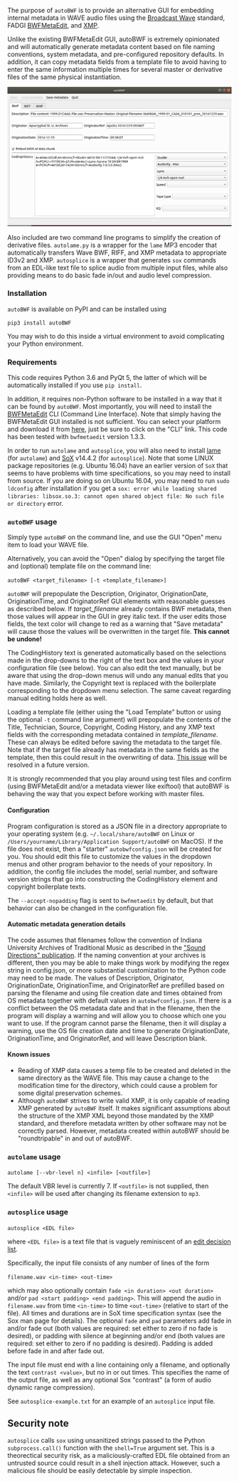 The purpose of `autoBWF` is to provide an alternative GUI for embedding internal metadata in WAVE audio files using the [Broadcast Wave](https://en.wikipedia.org/wiki/Broadcast_Wave_Format) standard, FADGI [BWFMetaEdit](https://mediaarea.net/BWFMetaEdit), and [XMP](https://en.wikipedia.org/wiki/Extensible_Metadata_Platform). 

Unlike the existing BWFMetaEdit GUI, autoBWF is extremely opinionated and will automatically generate metadata content based on file naming conventions, system metadata, and pre-configured repository defaults. In addition, it can copy metadata fields from a template file to avoid having to enter the same information multiple times for several master or derivative files of the same physical instantiation.


![screenshot of GUI](https://github.com/Ukrainian-History/autoBWF/blob/master/screenshot.png)

Also included are two command line programs to simplify the creation of derivative files. `autolame.py` is a wrapper for the `lame` MP3 encoder that automatically transfers Wave BWF, RIFF, and XMP metadata to appropriate ID3v2 and XMP. `autosplice` is a wrapper that generates `sox` commands from an EDL-like text file to splice audio from multiple input files, while also providing means to do basic fade in/out and audio level compression.

### Installation
`autoBWF` is available on PyPI and can be installed using
```
pip3 install autoBWF
```

You may wish to do this inside a virtual environment to avoid complicating your Python environment.

### Requirements

This code requires Python 3.6 and PyQt 5, the latter of which will be automatically installed if you use `pip install`.

In addition, it requires non-Python software to be installed in a way that it can be found by `autoBWF`. Most importantly, you will need to install the [BWFMetaEdit](https://mediaarea.net/BWFMetaEdit) CLI (Command Line Interface). Note that simply having the BWFMetaEdit GUI installed is not sufficient. You can select your platform and download it from [here](https://mediaarea.net/BWFMetaEdit/Download), just be sure to click on the "CLI" link. This code has been tested with `bwfmetaedit` version 1.3.3.

In order to run `autolame` and `autosplice`, you will also need to install [lame](http://lame.sourceforge.net/) (for `autolame`) and [SoX](http://sox.sourceforge.net/) v14.4.2 (for `autosplice`). Note that some LINUX package repositories (e.g. Ubuntu 16.04) have an earlier version of `SoX` that seems to have problems with time specifications, so you may need to install from source. If you are doing so on Ubuntu 16.04, you may need to run `sudo ldconfig` after installation if you get a `sox: error while loading shared libraries: libsox.so.3: cannot open shared object file: No such file or directory` error.


### `autoBWF` usage

Simply type `autoBWF` on the command line, and use the GUI "Open" menu item to load your WAVE file.

Alternatively, you can avoid the "Open" dialog by specifying the target file and (optional) template file on the command line:

`autoBWF <target_filename> [-t <template_filename>]`

`autoBWF` will prepopulate the Description, Originator, OriginationDate, OriginationTime, and OriginatorRef GUI elements with reasonable guesses as described below. If *target_filename* already contains BWF metadata, then those values will appear in the GUI in grey italic text. If the user edits those fields, the text color will change to red as a warning that "Save metadata" will cause those the values will be overwritten in the target file. **This cannot be undone!**

The CodingHistory text is generated automatically based on the selections made in the drop-downs to the right of the text box and the values in your configuration file (see below). You can also edit the text manually, but be aware that using the drop-down menus will undo any manual edits that you have made. Similarly, the Copyright text is replaced with the boilerplate corresponding to the dropdown menu selection. The same caveat regarding manual editing holds here as well.

Loading a template file (either using the "Load Template" button or using the optional `-t` command line argument) will prepopulate the contents of the Title, Technician, Source, Copyright, Coding History, and any XMP text fields with the corresponding metadata contained in *template_filename*. These can always be edited before saving the metadata to the target file. Note that if the target file already has metadata in the same fields as the template, then this could result in the overwriting of data. [This issue](https://github.com/Ukrainian-History/autoBWF/issues/2) will be resolved in a future version.

It is strongly recommended that you play around using test files and confirm (using BWFMetaEdit and/or a metadata viewer like exiftool) that autoBWF is behaving the way that you expect before working with master files.

#### Configuration

Program configuration is stored as a JSON file in a directory appropriate to your operating system (e.g. `~/.local/share/autoBWF` on Linux or `/Users/yourname/Library/Application Support/autoBWF` on MacOS). If the file does not exist, then a "starter" `autobwfconfig.json` will be created for you. You should edit this file to customize the values in the dropdown menus and other program behavior to the needs of your repository. In addition, the config file includes the model, serial number, and software version strings that go into constructing the CodingHistory element and copyright boilerplate texts. 

The `--accept-nopadding` flag is sent to `bwfmetaedit` by default, but that behavior can also be changed in the configuration file.


#### Automatic metadata generation details

 The code assumes that filenames follow the convention of Indiana University Archives of Traditional Music as described in the ["Sound Directions" publication](http://www.dlib.indiana.edu/projects/sounddirections/papersPresent/index.shtml). If the naming convention at your archives is different, then you may be able to make things work by modifying the regex string in config.json, or more substantial customization to the Python code may need to be made. The values of Description, Originator, OriginationDate, OriginationTime, and OriginatorRef are prefilled based on parsing the filename and using file creation date and times obtained from OS metadata together with default values in `autobwfconfig.json`. If there is a conflict between the OS metadata date and that in the filename, then the program will display a warning and will allow you to choose which one you want to use. If the program cannot parse the filename, then it will display a warning, use the OS file creation date and time to generate OriginationDate, OriginationTime, and OriginatorRef, and will leave Description blank.


#### Known issues

* Reading of XMP data causes a temp file to be created and deleted in the same directory as the WAVE file. This may cause a change to the modification time for the directory, which could cause a problem for some digital preservation schemes.
* Although `autoBWF` strives to write valid XMP, it is only capable of reading XMP generated by `autoBWF` itself. It makes significant assumptions about the structure of the XMP XML beyond those mandated by the XMP standard, and therefore metadata written by other software may not be correctly parsed. However, metadata created within autoBWF should be "roundtripable" in and out of autoBWF.

### `autolame` usage

`autolame [--vbr-level n] <infile> [<outfile>]`

The default VBR level is currently 7. If `<outfile>` is not supplied, then `<infile>` will be used after changing its filename extension to `mp3`.

### `autosplice` usage

`autosplice <EDL file>`

where `<EDL file>` is a text file that is vaguely reminiscent of an [edit decision list](https://en.wikipedia.org/wiki/Edit_decision_list).

Specifically, the input file consists of any number of lines of the form

`filename.wav <in-time> <out-time>`
 
 which may also optionally contain `fade <in duration> <out duration>` and/or `pad <start padding> <end padding>`. This will append the audio in `filename.wav` from time `<in-time>` to time `<out-time>` (relative to start of the file). All times and durations are in SoX time specification syntax (see the Sox man page for details). The optional `fade` and `pad` parameters add fade in and/or fade out (both values are required: set either to zero if no fade is desired), or padding with silence at beginning and/or end (both values are required: set either to zero if no padding is desired). Padding is added before fade in and after fade out.
 
 The input file must end with a line containing only a filename, and optionally the text `contrast <value>`, but no in or out times. This specifies the name of the output file, as well as any optional Sox "contrast" (a form of audio dynamic range compression).
 
See `autosplice-example.txt` for an example of an `autosplice` input file. 

## Security note
`autosplice` calls `sox` using unsanitized strings passed to the Python `subprocess.call()` function with the `shell=True` argument set. This is a theorectical security risk, as a maliciously-crafted EDL file obtained from an untrusted source could result in a shell injection attack. However, such a malicious file should be easily detectable by simple inspection.
